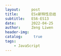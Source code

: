 ```yaml
---
layout:     post
title:      ESx新特性总结
subtitle:   ES6-ES13
date:       2022-04-25
author:     Zeng Liwen
header-img: 
catalog: 	 true
tags:
    - JavaScript
---
```


